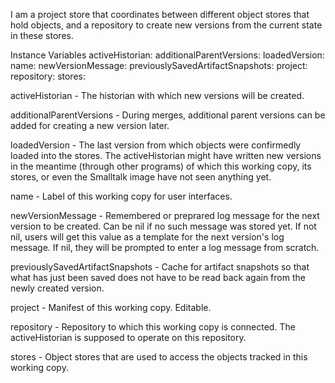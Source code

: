 I am a project store that coordinates between different object stores that hold objects, and a repository to create new versions from the current state in these stores.

Instance Variables
	activeHistorian:		<TSquotLocalHistorian>
	additionalParentVersions:		<Collection>
	loadedVersion:		<TSquotVersion>
	name:		<String>
	newVersionMessage:		<String>
	previouslySavedArtifactSnapshots:		<Dictionary>
	project:		<SquotProject>
	repository:		<TSquotLocalRepository>
	stores:		<Dictionary>

activeHistorian
	- The historian with which new versions will be created.

additionalParentVersions
	- During merges, additional parent versions can be added for creating a new version later.

loadedVersion
	- The last version from which objects were confirmedly loaded into the stores. The activeHistorian might have written new versions in the meantime (through other programs) of which this working copy, its stores, or even the Smalltalk image have not seen anything yet.

name
	- Label of this working copy for user interfaces.

newVersionMessage
	- Remembered or preprared log message for the next version to be created. Can be nil if no such message was stored yet. If not nil, users will get this value as a template for the next version's log message. If nil, they will be prompted to enter a log message from scratch.

previouslySavedArtifactSnapshots
	- Cache for artifact snapshots so that what has just been saved does not have to be read back again from the newly created version.

project
	- Manifest of this working copy. Editable.

repository
	- Repository to which this working copy is connected. The activeHistorian is supposed to operate on this repository.

stores
	- Object stores that are used to access the objects tracked in this working copy.
